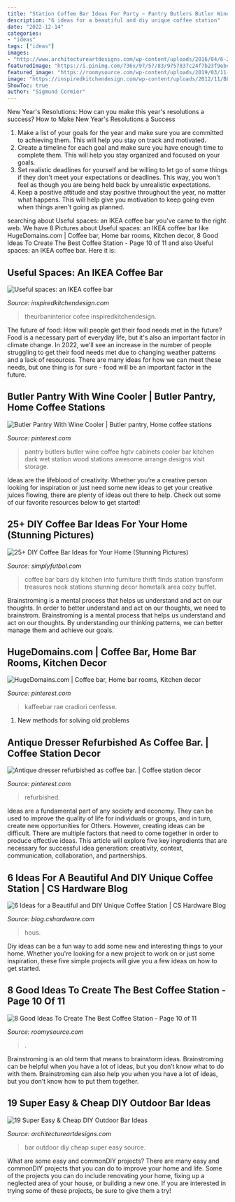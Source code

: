 ```yaml
---
title: "Station Coffee Bar Ideas For Party ~ Pantry Butlers Butler Wine Coffee Hgtv Cabinets Cooler Bar Kitchen Dark Wet Station Wood Stations Awesome Arrange Designs Visit Storage"
description: "6 ideas for a beautiful and diy unique coffee station"
date: "2022-12-14"
categories:
- "ideas"
tags: ["ideas"]
images:
- "http://www.architectureartdesigns.com/wp-content/uploads/2016/04/6-26.jpg"
featuredImage: "https://i.pinimg.com/736x/97/57/83/9757837c24f7b23f9ebcbeb52ebff21b.jpg"
featured_image: "https://roomysource.com/wp-content/uploads/2019/03/11-Creative-Ideas-To-Create-The-Best-Coffee-Station-26.jpg"
image: "https://inspiredkitchendesign.com/wp-content/uploads/2012/11/BL00047-A.jpg"
ShowToc: true
author: "Sigmund Cormier"
---
```



New Year's Resolutions: How can you make this year's resolutions a success?
How to Make New Year's Resolutions a Success
1. Make a list of your goals for the year and make sure you are committed to achieving them. This will help you stay on track and motivated.
2. Create a timeline for each goal and make sure you have enough time to complete them. This will help you stay organized and focused on your goals.
3. Set realistic deadlines for yourself and be willing to let go of some things if they don't meet your expectations or deadlines. This way, you won't feel as though you are being held back by unrealistic expectations.
4. Keep a positive attitude and stay positive throughout the year, no matter what happens. This will help give you motivation to keep going even when things aren't going as planned.

	

		
searching about Useful spaces: an IKEA coffee bar you've came to the right web. We have 8 Pictures about Useful spaces: an IKEA coffee bar like HugeDomains.com | Coffee bar, Home bar rooms, Kitchen decor, 8 Good Ideas To Create The Best Coffee Station - Page 10 of 11 and also Useful spaces: an IKEA coffee bar. Here it is:
		
    
## Useful Spaces: An IKEA Coffee Bar

<img loading=lazy src="https://inspiredkitchendesign.com/wp-content/uploads/2012/11/BL00047-A.jpg" onerror="this.onerror=null;this.src='https://tse3.mm.bing.net/th?id=OIP.Lt8THMOcb5giLpV9APHn5gHaKi&amp;pid=15.1';" alt="Useful spaces: an IKEA coffee bar">

_Source: inspiredkitchendesign.com_

>theurbaninterior cofee inspiredkitchendesign. 

	

The future of food: How will people get their food needs met in the future?
Food is a necessary part of everyday life, but it's also an important factor in climate change. In 2022, we'll see an increase in the number of people struggling to get their food needs met due to changing weather patterns and a lack of resources. There are many ideas for how we can meet these needs, but one thing is for sure - food will be an important factor in the future.

    
## Butler Pantry With Wine Cooler | Butler Pantry, Home Coffee Stations

<img loading=lazy src="https://i.pinimg.com/originals/b8/26/38/b82638348d1844003bc8061b625fb801.jpg" onerror="this.onerror=null;this.src='https://tse1.mm.bing.net/th?id=OIP.8hwOu8_T-_dCUHfNps3UzwHaLH&amp;pid=15.1';" alt="Butler Pantry With Wine Cooler | Butler pantry, Home coffee stations">

_Source: pinterest.com_

>pantry butlers butler wine coffee hgtv cabinets cooler bar kitchen dark wet station wood stations awesome arrange designs visit storage. 

	

Ideas are the lifeblood of creativity. Whether you’re a creative person looking for inspiration or just need some new ideas to get your creative juices flowing, there are plenty of ideas out there to help. Check out some of our favorite resources below to get started!

    
## 25+ DIY Coffee Bar Ideas For Your Home (Stunning Pictures)

<img loading=lazy src="http://simplyfutbol.com/wp-content/uploads/2017/04/word-image-10.jpeg" onerror="this.onerror=null;this.src='https://tse1.mm.bing.net/th?id=OIP.S7xVRK5s5w35z4AR4P-mngHaJ4&amp;pid=15.1';" alt="25+ DIY Coffee Bar Ideas for Your Home (Stunning Pictures)">

_Source: simplyfutbol.com_

>coffee bar bars diy kitchen into furniture thrift finds station transform treasures nook stations stunning decor hometalk area cozy buffet. 

	

Brainstroming is a mental process that helps us understand and act on our thoughts.
In order to better understand and act on our thoughts, we need to brainstrom. Brainstroming is a mental process that helps us understand and act on our thoughts. By understanding our thinking patterns, we can better manage them and achieve our goals.

    
## HugeDomains.com | Coffee Bar, Home Bar Rooms, Kitchen Decor

<img loading=lazy src="https://i.pinimg.com/736x/89/b5/89/89b5899df16dea256ed84a5edc00ebf5.jpg" onerror="this.onerror=null;this.src='https://tse4.mm.bing.net/th?id=OIP.M8Divt-uVqGelcKzr0JKWAHaNK&amp;pid=15.1';" alt="HugeDomains.com | Coffee bar, Home bar rooms, Kitchen decor">

_Source: pinterest.com_

>kaffeebar rae cradiori cenfesse. 

	

1. New methods for solving old problems

    
## Antique Dresser Refurbished As Coffee Bar. | Coffee Station Decor

<img loading=lazy src="https://i.pinimg.com/736x/97/57/83/9757837c24f7b23f9ebcbeb52ebff21b.jpg" onerror="this.onerror=null;this.src='https://tse3.mm.bing.net/th?id=OIP.61k3ay9YmwARvqQYlc-V9AHaJ3&amp;pid=15.1';" alt="Antique dresser refurbished as coffee bar. | Coffee station decor">

_Source: pinterest.com_

>refurbished. 

	

Ideas are a fundamental part of any society and economy. They can be used to improve the quality of life for individuals or groups, and in turn, create new opportunities for Others. However, creating ideas can be difficult. There are multiple factors that need to come together in order to produce effective ideas. This article will explore five key ingredients that are necessary for successful idea generation: creativity, context, communication, collaboration, and partnerships.

    
## 6 Ideas For A Beautiful And DIY Unique Coffee Station | CS Hardware Blog

<img loading=lazy src="https://blog.cshardware.com/wp-content/uploads/2017/06/409d9ac8b10761ebb522a5fa9f125463.jpg" onerror="this.onerror=null;this.src='https://tse4.mm.bing.net/th?id=OIP.wLGSOtiQfv5w8E2b32pYKgHaLH&amp;pid=15.1';" alt="6 Ideas for a Beautiful and DIY Unique Coffee Station | CS Hardware Blog">

_Source: blog.cshardware.com_

>hous. 

	

Diy ideas can be a fun way to add some new and interesting things to your home. Whether you're looking for a new project to work on or just some inspiration, these five simple projects will give you a few ideas on how to get started.

    
## 8 Good Ideas To Create The Best Coffee Station - Page 10 Of 11

<img loading=lazy src="https://roomysource.com/wp-content/uploads/2019/03/11-Creative-Ideas-To-Create-The-Best-Coffee-Station-26.jpg" onerror="this.onerror=null;this.src='https://tse4.mm.bing.net/th?id=OIP.Y0JHPkr1_jGHHcUZBVTSrgHaLG&amp;pid=15.1';" alt="8 Good Ideas To Create The Best Coffee Station - Page 10 of 11">

_Source: roomysource.com_

>. 

	

Brainstroming is an old term that means to brainstorm ideas. Brainstroming can be helpful when you have a lot of ideas, but you don’t know what to do with them. Brainstroming can also help you when you have a lot of ideas, but you don’t know how to put them together.

    
## 19 Super Easy &amp; Cheap DIY Outdoor Bar Ideas

<img loading=lazy src="http://www.architectureartdesigns.com/wp-content/uploads/2016/04/6-26.jpg" onerror="this.onerror=null;this.src='https://tse1.mm.bing.net/th?id=OIP.czAuNenCGS3qmiFO7t7p-gHaGp&amp;pid=15.1';" alt="19 Super Easy &amp; Cheap DIY Outdoor Bar Ideas">

_Source: architectureartdesigns.com_

>bar outdoor diy cheap super easy source. 

	

What are some easy and commonDIY projects?
There are many easy and commonDIY projects that you can do to improve your home and life. Some of the projects you can do include renovating your home, fixing up a neglected area of your house, or building a new one. If you are interested in trying some of these projects, be sure to give them a try!

